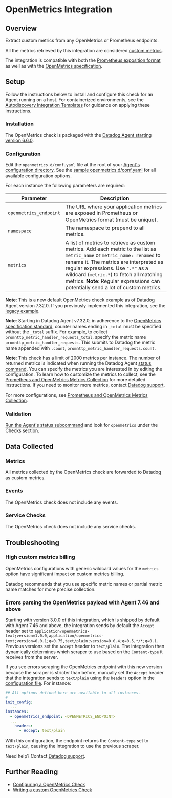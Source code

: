 # OpenMetrics Integration

## Overview

Extract custom metrics from any OpenMetrics or Prometheus endpoints.

<div class="alert alert-warning">All the metrics retrieved by this integration are considered <a href="https://docs.datadoghq.com/developers/metrics/custom_metrics">custom metrics</a>.</div>

The integration is compatible with both the [Prometheus exposition format][12] as well as with the [OpenMetrics specification][13].

## Setup

Follow the instructions below to install and configure this check for an Agent running on a host. For containerized environments, see the [Autodiscovery Integration Templates][1] for guidance on applying these instructions.

### Installation

The OpenMetrics check is packaged with the [Datadog Agent starting version 6.6.0][2].

### Configuration

Edit the `openmetrics.d/conf.yaml` file at the root of your [Agent's configuration directory][3]. See the [sample openmetrics.d/conf.yaml][4] for all available configuration options.

For each instance the following parameters are required:

| Parameter        | Description                                                                                                                                                                                                                                                              |
| ---------------- | ------------------------------------------------------------------------------------------------------------------------------------------------------------------------------------------------------------------------------------------------------------------------ |
| `openmetrics_endpoint` | The URL where your application metrics are exposed in Prometheus or OpenMetrics format (must be unique).                                                                                                                         |
| `namespace`      | The namespace to prepend to all metrics.                                                                                                                                                                                                                                 |
| `metrics`        | A list of metrics to retrieve as custom metrics. Add each metric to the list as `metric_name` or `metric_name: renamed` to rename it. The metrics are interpreted as regular expressions. Use `".*"` as a wildcard (`metric.*`) to fetch all matching metrics. **Note**: Regular expressions can potentially send a lot of custom metrics. |

**Note**: This is a new default OpenMetrics check example as of Datadog Agent version 7.32.0. If you previously implemented this integration, see the [legacy example][5].

**Note**: Starting in Datadog Agent v7.32.0, in adherence to the [OpenMetrics specification standard][11], counter names ending in `_total` must be specified without the `_total` suffix. For example, to collect `promhttp_metric_handler_requests_total`, specify the metric name `promhttp_metric_handler_requests`. This submits to Datadog the metric name appended with `.count`, `promhttp_metric_handler_requests.count`.

**Note**: This check has a limit of 2000 metrics per instance. The number of returned metrics is indicated when running the Datadog Agent [status command][6]. You can specify the metrics you are interested in by editing the configuration. To learn how to customize the metrics to collect, see the [Prometheus and OpenMetrics Metrics Collection][7] for more detailed instructions. If you need to monitor more metrics, contact [Datadog support][8].

For more configurations, see [Prometheus and OpenMetrics Metrics Collection][7].

### Validation

[Run the Agent's status subcommand][6] and look for `openmetrics` under the Checks section.

## Data Collected

### Metrics

All metrics collected by the OpenMetrics check are forwarded to Datadog as custom metrics.

### Events

The OpenMetrics check does not include any events.

### Service Checks

The OpenMetrics check does not include any service checks.

## Troubleshooting

### High custom metrics billing

OpenMetrics configurations with generic wildcard values for the `metrics` option have significant impact on custom metrics billing.

Datadog recommends that you use specific metric names or partial metric name matches for more precise collection.

### Errors parsing the OpenMetrics payload with Agent 7.46 and above

Starting with version 3.0.0 of this integration, which is shipped by default with Agent 7.46 and above, the integration sends by default the `Accept` header set to `application/openmetrics-text;version=1.0.0,application/openmetrics-text;version=0.0.1;q=0.75,text/plain;version=0.0.4;q=0.5,*/*;q=0.1`. Previous versions set the `Accept` header to `text/plain`. The integration then dynamically determines which scraper to use based on the `Content-type` it receives from the server.

If you see errors scraping the OpenMetrics endpoint with this new version because the scraper is stricter than before, manually set the `Accept` header that the integration sends to `text/plain` using the `headers` option in the [configuration file][14]. For instance: 

```yaml
## All options defined here are available to all instances.
#
init_config:
  ...
instances:
  - openmetrics_endpoint: <OPENMETRICS_ENDPOINT>
  ...
    headers:
      - Accept: text/plain
```

With this configuration, the endpoint returns the `Content-type` set to `text/plain`, causing the integration to use the previous scraper.

Need help? Contact [Datadog support][8].

## Further Reading

- [Configuring a OpenMetrics Check][9]
- [Writing a custom OpenMetrics Check][10]

[1]: https://docs.datadoghq.com/agent/kubernetes/integrations/
[2]: https://docs.datadoghq.com/getting_started/integrations/prometheus/?tab=docker#configuration
[3]: https://docs.datadoghq.com/agent/guide/agent-configuration-files/#agent-configuration-directory
[4]: https://github.com/DataDog/integrations-core/blob/master/openmetrics/datadog_checks/openmetrics/data/conf.yaml.example
[5]: https://github.com/DataDog/integrations-core/blob/7.30.x/openmetrics/datadog_checks/openmetrics/data/conf.yaml.example
[6]: https://docs.datadoghq.com/agent/guide/agent-commands/#agent-status-and-information
[7]: https://docs.datadoghq.com/getting_started/integrations/prometheus/
[8]: https://docs.datadoghq.com/help/
[9]: https://docs.datadoghq.com/agent/openmetrics/
[10]: https://docs.datadoghq.com/developers/openmetrics/
[11]: https://github.com/OpenObservability/OpenMetrics/blob/main/specification/OpenMetrics.md#suffixes
[12]: https://prometheus.io/docs/instrumenting/exposition_formats/#text-based-format
[13]: https://github.com/OpenObservability/OpenMetrics/blob/main/specification/OpenMetrics.md#suffixes
[14]: https://github.com/DataDog/integrations-core/blob/7.46.x/openmetrics/datadog_checks/openmetrics/data/conf.yaml.example#L537-L546
